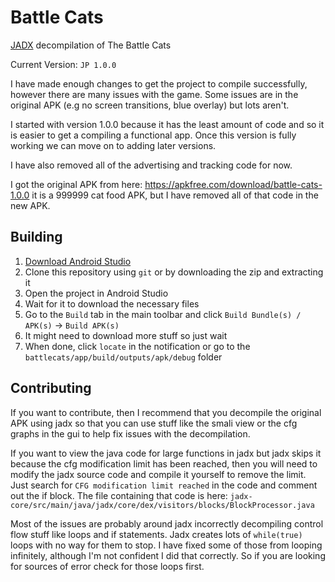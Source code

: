 # Battle Cats

[JADX](https://github.com/skylot/jadx) decompilation of The Battle Cats

Current Version: `JP 1.0.0`

I have made enough changes to get the project to compile successfully, however there are many issues
with the game. Some issues are in the original APK (e.g no screen transitions, blue overlay) but
lots aren't.

I started with version 1.0.0 because it has the least amount of code and so it is easier to get a
compiling a functional app. Once this version is fully working we can move on to adding later
versions.

I have also removed all of the advertising and tracking code for now.

I got the original APK from here: <https://apkfree.com/download/battle-cats-1.0.0>
it is a 999999 cat food APK, but I have removed all of that code in the new APK.

## Building

1. [Download Android Studio](https://developer.android.com/studio)
2. Clone this repository using `git` or by downloading the zip and extracting it
3. Open the project in Android Studio
4. Wait for it to download the necessary files
5. Go to the `Build` tab in the main toolbar and click `Build Bundle(s) / APK(s)` -> `Build APK(s)`
6. It might need to download more stuff so just wait
7. When done, click `locate` in the notification or go to the
`battlecats/app/build/outputs/apk/debug` folder

## Contributing

If you want to contribute, then I recommend that you decompile the original APK using jadx so that
you can use stuff like the smali view or the cfg graphs in the gui to help fix issues with the
decompilation.

If you want to view the java code for large functions in jadx but jadx skips it because the cfg
modification limit has been reached, then you will need to modify the jadx source code and compile
it yourself to remove the limit. Just search for `CFG modification limit reached` in the code and
comment out the if block. The file containing that code is here:
`jadx-core/src/main/java/jadx/core/dex/visitors/blocks/BlockProcessor.java`

Most of the issues are probably around jadx incorrectly decompiling control flow stuff like loops
and if statements. Jadx creates lots of `while(true)` loops with no way for them to stop. I have
fixed some of those from looping infinitely, although I'm not confident I did that correctly.
So if you are looking for sources of error check for those loops first.